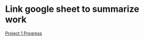 # Link google sheet to summarize work

[Project 1 Progress](https://docs.google.com/document/d/1miR9bvUNa47s6zeYA4L9515XFEffHtullomPuGFHOYw/edit?usp=sharing)
